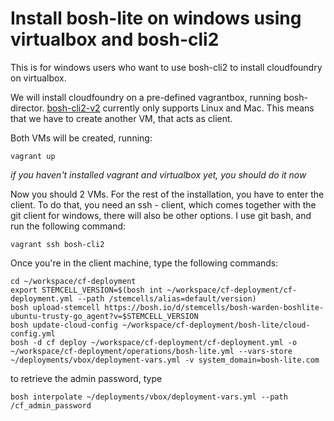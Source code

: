 # Install bosh-lite on windows using virtualbox and bosh-cli2

This is for windows users who want to use bosh-cli2 to install cloudfoundry on virtualbox.

We will install cloudfoundry on a pre-defined vagrantbox, running bosh-director. 
[bosh-cli2-v2](https://bosh.io/docs/cli-v2) currently only supports Linux and Mac. This means that we have to create another VM, that acts as client.

Both VMs will be created, running:
```
vagrant up
```

*if you haven't installed vagrant and virtualbox yet, you should do it now*

Now you should 2 VMs. For the rest of the installation, you have to enter the client. To do that, you need an ssh - client, which comes together with the git client for windows, there will also be other options. I use git bash, and run the following command: 

```
vagrant ssh bosh-cli2
```
Once you're in the client machine, type the following commands:
```
cd ~/workspace/cf-deployment
export STEMCELL_VERSION=$(bosh int ~/workspace/cf-deployment/cf-deployment.yml --path /stemcells/alias=default/version)
bosh upload-stemcell https://bosh.io/d/stemcells/bosh-warden-boshlite-ubuntu-trusty-go_agent?v=$STEMCELL_VERSION
bosh update-cloud-config ~/workspace/cf-deployment/bosh-lite/cloud-config.yml
bosh -d cf deploy ~/workspace/cf-deployment/cf-deployment.yml -o ~/workspace/cf-deployment/operations/bosh-lite.yml --vars-store ~/deployments/vbox/deployment-vars.yml -v system_domain=bosh-lite.com
```
to retrieve the admin password, type
```
bosh interpolate ~/deployments/vbox/deployment-vars.yml --path /cf_admin_password
